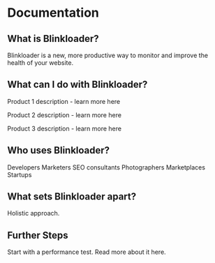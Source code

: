 # Documentation

## What is Blinkloader?

Blinkloader is a new, more productive way to monitor and
improve the health of your website.

## What can I do with Blinkloader?

Product 1
description - learn more here

Product 2
description - learn more here

Product 3
description - learn more here

## Who uses Blinkloader?

Developers
Marketers
SEO consultants
Photographers
Marketplaces
Startups

## What sets Blinkloader apart?

Holistic approach.

## Further Steps

Start with a performance test. Read more about it here.
